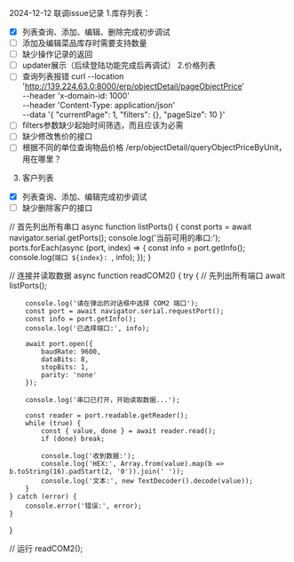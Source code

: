 2024-12-12 联调issue记录
1.库存列表：
- [x] 列表查询、添加、编辑、删除完成初步调试
- [ ] 添加及编辑菜品库存时需要支持数量
- [ ] 缺少操作记录的返回
- [ ] updater展示（后续登陆功能完成后再调试）
2.价格列表
- [ ] 查询列表报错
    curl --location 'http://139.224.63.0:8000/erp/objectDetail/pageObjectPrice' \
    --header 'x-domain-id: 1000' \
    --header 'Content-Type: application/json' \
    --data '{
    "currentPage": 1,
    "filters": {},
    "pageSize": 10
    }'
- [ ] filters参数缺少起始时间筛选，而且应该为必需
- [ ] 缺少修改售价的接口
- [ ] 根据不同的单位查询物品价格 /erp/objectDetail/queryObjectPriceByUnit，用在哪里？
3. 客户列表
- [x] 列表查询、添加、编辑完成初步调试
- [ ] 缺少删除客户的接口

// 首先列出所有串口
async function listPorts() {
    const ports = await navigator.serial.getPorts();
    console.log('当前可用的串口:');
    ports.forEach(async (port, index) => {
        const info = port.getInfo();
        console.log(`端口 ${index}: `, info);
    });
  }
  
  // 连接并读取数据
  async function readCOM2() {
    try {
        // 先列出所有端口
        await listPorts();
        
        console.log('请在弹出的对话框中选择 COM2 端口');
        const port = await navigator.serial.requestPort();
        const info = port.getInfo();
        console.log('已选择端口:', info);
        
        await port.open({
            baudRate: 9600,
            dataBits: 8,
            stopBits: 1,
            parity: 'none'
        });
        
        console.log('串口已打开，开始读取数据...');
        
        const reader = port.readable.getReader();
        while (true) {
            const { value, done } = await reader.read();
            if (done) break;
            
            console.log('收到数据:');
            console.log('HEX:', Array.from(value).map(b => b.toString(16).padStart(2, '0')).join(' '));
            console.log('文本:', new TextDecoder().decode(value));
        }
    } catch (error) {
        console.error('错误:', error);
    }
  }
  
  // 运行
  readCOM2();